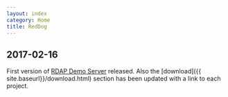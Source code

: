 ```yaml
---
layout: index
category: Home
title: RedDog
---
```


## 2017-02-16

First version of [RDAP Demo Server]({{site.baseurl}}/demo-server.html) released. Also the [download]({{ site.baseurl}}/download.html) section has been updated with a link to each project.
